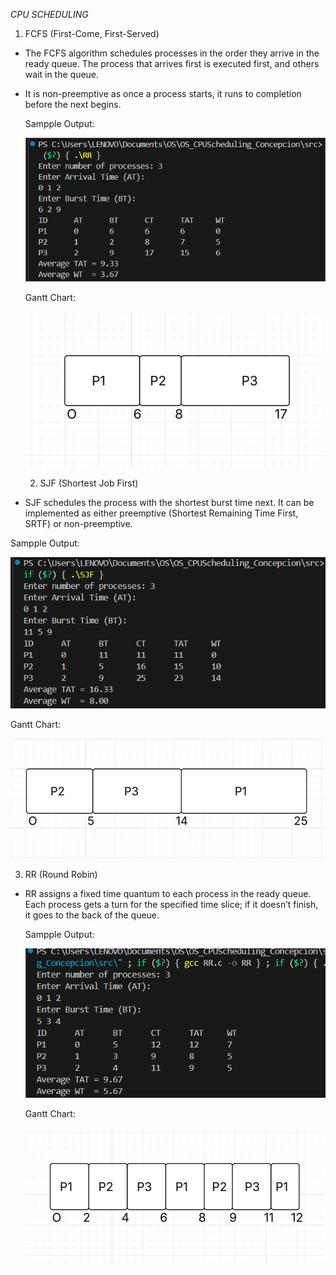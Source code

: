 *CPU SCHEDULING*


1. FCFS (First-Come, First-Served)
   
- The FCFS algorithm schedules processes in the order they arrive in the ready queue.
  The process that arrives first is executed first, and others wait in the queue.
- It is non-preemptive as once a process starts, it runs to completion before the next begins.

  Sampple Output:

  ![Screenshot](screenshots/fcfs1.png)

  Gantt Chart:

  ![Screenshot](screenshots/fcfs2.png)

  2. SJF (Shortest Job First)
     
- SJF schedules the process with the shortest burst time next.
It can be implemented as either preemptive (Shortest Remaining Time First, SRTF) or non-preemptive.

Sampple Output:

  ![Screenshot](screenshots/sjf1.png)

  Gantt Chart:

  ![Screenshot](screenshots/sjf2.png)

  3. RR (Round Robin)

- RR assigns a fixed time quantum to each process in the ready queue.
  Each process gets a turn for the specified time slice; if it doesn’t finish, it goes to the back of the queue.

   Sampple Output:

  ![Screenshot](screenshots/rr1.png)

  Gantt Chart:

  ![Screenshot](screenshots/rr2.png)




  
